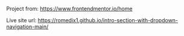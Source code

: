 Project from: https://www.frontendmentor.io/home

Live site url: https://romedix1.github.io/intro-section-with-dropdown-navigation-main/
